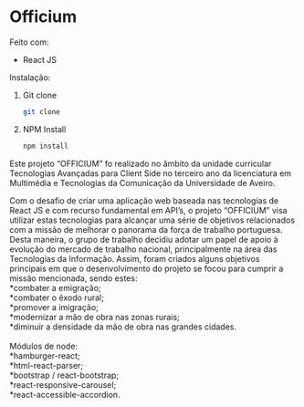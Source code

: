 # Officium

Feito com:
* React JS

Instalação:
1. Git clone
   ```sh
   git clone 
   ```
3. NPM Install
   ```sh
   npm install
   ```

Este projeto “OFFICIUM” fo realizado no âmbito da unidade curricular Tecnologias Avançadas para Client Side no terceiro ano da licenciatura em Multimédia e Tecnologias da Comunicação da Universidade de Aveiro.

Com o desafio de criar uma aplicação web baseada nas tecnologias de React JS e com recurso fundamental em API’s, o projeto “OFFICIUM” visa utilizar estas tecnologias para alcançar uma série de objetivos relacionados com a missão de melhorar o panorama da força de trabalho portuguesa.
Desta maneira, o grupo de trabalho decidiu adotar um papel de apoio à evolução do mercado de trabalho nacional, principalmente na área das Tecnologias da Informação. Assim, foram criados alguns objetivos principais em que o desenvolvimento do projeto se focou para cumprir a missão mencionada, sendo estes:
</br>
*combater a emigração;
</br>
*combater o êxodo rural;
</br>
*promover a imigração;
</br>
*modernizar a mão de obra nas zonas rurais;
</br>
*diminuir a densidade da mão de obra nas grandes cidades.
</br>
</br>
Módulos de node:
</br>
*hamburger-react;
</br>
*html-react-parser;
</br>
*bootstrap / react-bootstrap;
</br>
*react-responsive-carousel;
</br>
*react-accessible-accordion.
</br>
